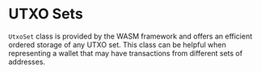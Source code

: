 # UTXO Sets

`UtxoSet` class is provided by the WASM framework and offers an efficient ordered storage of any UTXO set.  This class can be helpful when representing a wallet that may have transactions from different sets of addresses.

